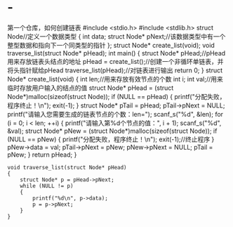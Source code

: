 # -
第一个仓库，如何创建链表
#include <stdio.h>
#include <stdlib.h>
struct Node//定义一个数据类型
{
	int data;
	struct Node* pNext;//该数据类型中有一个整型数据和指向下一个同类型的指针
};
struct Node* create_list(void);
void traverse_list(struct Node* pHead);
int main()
{
	struct Node* pHead;//pHead用来存放链表头结点的地址
	pHead = create_list();//创建一个非循环单链表，并将头指针赋给pHead
	traverse_list(pHead);//对链表进行输出
	return 0;
}
struct Node* create_list(void)
{
	int len;//用来存放有效节点的个数
	int i;
	int val;//用来临时存放用户输入的结点的值
	struct Node* pHead = (struct Node*)malloc(sizeof(struct Node));
	if (NULL == pHead)
	{
		printf("分配失败，程序终止！\n");
		exit(-1);
	}
	struct Node* pTail = pHead;
	pTail->pNext = NULL;
	printf("请输入您需要生成的链表节点的个数：len=");
	scanf_s("%d", &len);
	for (i = 0; i < len; ++i)
	{
		printf("请输入第%d个节点的值：", i + 1);
		scanf_s("%d", &val);
		struct Node* pNew = (struct Node*)malloc(sizeof(struct Node));
		if (NULL == pNew)
		{
			printf("分配失败，程序终止！\n");
			exit(-1);//终止程序
		}
		pNew->data = val;
		pTail->pNext = pNew;
		pNew->pNext = NULL;
		pTail = pNew;
	}
	return pHead;
}
	
	void traverse_list(struct Node* pHead)
	{
		struct Node* p = pHead->pNext;
		while (NULL != p)
		{
			printf("%d\n", p->data);
			p = p->pNext;
		}
	}
